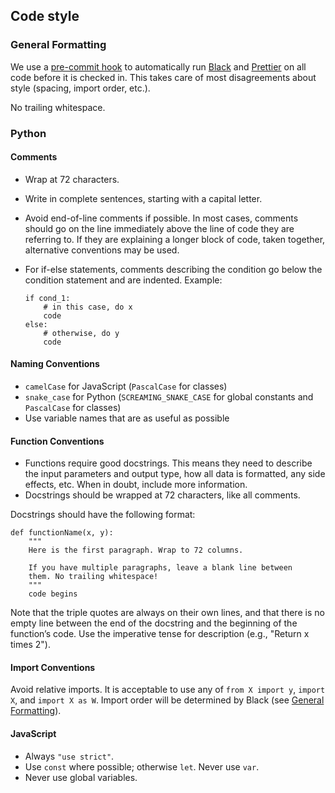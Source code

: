 ## Code style

### General Formatting
We use a [pre-commit hook](https://githooks.com/) to automatically run
[Black](https://github.com/ambv/black) and
[Prettier](https://prettier.io/) on all code before it is checked in.
This takes care of most disagreements about style (spacing, import
order, etc.).

No trailing whitespace.

### Python
#### Comments
- Wrap at 72 characters.
- Write in complete sentences, starting with a capital letter.
- Avoid end-of-line comments if possible. In most cases, comments
  should go on the line immediately above the line of code they are
  referring to. If they are explaining a longer block of code, taken
  together, alternative conventions may be used.
- For if-else statements, comments describing the condition go below
  the condition statement and are indented. Example:

      if cond_1:
          # in this case, do x
          code
      else:
          # otherwise, do y
          code

#### Naming Conventions
- `camelCase` for JavaScript (`PascalCase` for classes)
- `snake_case` for Python (`SCREAMING_SNAKE_CASE` for global constants
  and `PascalCase` for classes)
- Use variable names that are as useful as possible

#### Function Conventions
- Functions require good docstrings. This means they need to describe
  the input parameters and output type, how all data is formatted, any
  side effects, etc. When in doubt, include more information.
- Docstrings should be wrapped at 72 characters, like all comments.

Docstrings should have the following format:

    def functionName(x, y):
        """
        Here is the first paragraph. Wrap to 72 columns.

        If you have multiple paragraphs, leave a blank line between
        them. No trailing whitespace!
        """
        code begins

Note that the triple quotes are always on their own lines, and that
there is no empty line between the end of the docstring and the
beginning of the function’s code. Use the imperative tense for
description (e.g., "Return x times 2").

#### Import Conventions
Avoid relative imports. It is acceptable to use any of `from X import
y`, `import X`, and `import X as W`. Import order will be determined
by Black (see [General Formatting](#general-formatting)).

#### JavaScript

- Always `"use strict"`.
- Use `const` where possible; otherwise `let`. Never use `var`.
- Never use global variables.
